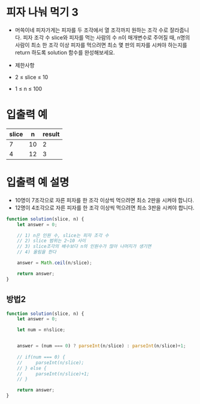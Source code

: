 # 피자 나눠 먹기 3

- 머쓱이네 피자가게는 피자를 두 조각에서 열 조각까지 원하는 조각 수로 잘라줍니다. 피자 조각 수 slice와 피자를 먹는 사람의 수 n이 매개변수로 주어질 때, n명의 사람이 최소 한 조각 이상 피자를 먹으려면 최소 몇 판의 피자를 시켜야 하는지를 return 하도록 solution 함수를 완성해보세요.

- 제한사항
- 2 ≤ slice ≤ 10
- 1 ≤ n ≤ 100

# 입출력 예

| slice | n | result |
| ---- | ---- | ------ |
| 7    | 10   | 2      |
| 4    | 12   | 3      |

# 입출력 예 설명
- 10명이 7조각으로 자른 피자를 한 조각 이상씩 먹으려면 최소 2판을 시켜야 합니다.
- 12명이 4조각으로 자른 피자를 한 조각 이상씩 먹으려면 최소 3판을 시켜야 합니다.



```javascript
function solution(slice, n) {
    let answer = 0;

    // 1) n은 인원 수, slice는 피자 조각 수
    // 2) slice 범위는 2~10 사이
    // 3) slice조각의 배수보다 n의 인원수가 많아 나머지가 생기면
    // 4) 올림을 한다

    answer = Math.ceil(n/slice); 

    return answer;
}
```

## 방법2
```javascript
function solution(slice, n) {
    let answer = 0;

    let num = n%slice;


    answer = (num === 0) ? parseInt(n/slice) : parseInt(n/slice)+1;
    
    // if(num === 0) {
    //     parseInt(n/slice);
    // } else {
    //     parseInt(n/slice)+1;
    // }

    return answer;
}